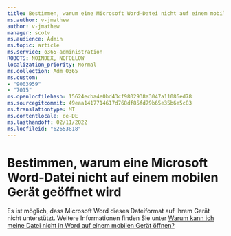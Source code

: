 ```yaml
---
title: Bestimmen, warum eine Microsoft Word-Datei nicht auf einem mobilen Gerät geöffnet wird
ms.author: v-jmathew
author: v-jmathew
manager: scotv
ms.audience: Admin
ms.topic: article
ms.service: o365-administration
ROBOTS: NOINDEX, NOFOLLOW
localization_priority: Normal
ms.collection: Adm_O365
ms.custom:
- "9003959"
- "7015"
ms.openlocfilehash: 15624ecba4e0bd43cf9802938a3047a11086ed78
ms.sourcegitcommit: 49eaa1417714617d768df85fd79b65e35b6e5c83
ms.translationtype: MT
ms.contentlocale: de-DE
ms.lasthandoff: 02/11/2022
ms.locfileid: "62653818"
---
```

# <a name="determine-why-a-microsoft-word-file-doesnt-open-on-a-mobile-device"></a>Bestimmen, warum eine Microsoft Word-Datei nicht auf einem mobilen Gerät geöffnet wird

Es ist möglich, dass Microsoft Word dieses Dateiformat auf Ihrem Gerät nicht unterstützt. Weitere Informationen finden Sie unter [Warum kann ich meine Datei nicht in Word auf einem mobilen Gerät öffnen?](https://go.microsoft.com/fwlink/?linkid=2135663)
